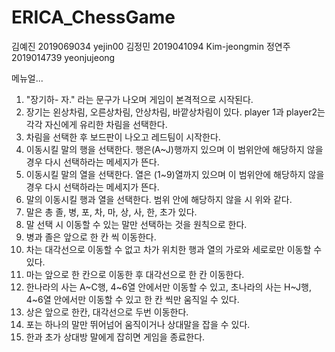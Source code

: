 # ERICA_ChessGame

김예진 2019069034 yejin00
김정민 2019041094 Kim-jeongmin
정연주 2019014739 yeonjujeong


메뉴얼...
1. "장기하- 자." 라는 문구가 나오며 게임이 본격적으로 시작된다.
2. 장기는 왼상차림, 오른상차림, 안상차림, 바깥상차림이 있다. player 1과 player2는 각각 자신에게 유리한 차림을 선택한다.
3. 차림을 선택한 후 보드판이 나오고 레드팀이 시작한다.
4. 이동시킬 말의 행을 선택한다. 행은(A~J)행까지 있으며 이 범위안에 해당하지 않을 경우 다시 선택하라는 메세지가 뜬다.
5. 이동시킬 말의 열을 선택한다. 열은 (1~9)열까지 있으며 이 범위안에 해당하지 않을 경우 다시 선택하라는 메세지가 뜬다.
6. 말의 이동시킬 행과 열을 선택한다. 범위 안에 해당하지 않을 시 위와 같다.
7. 말은 총 졸, 병, 포, 차, 마, 상, 사, 한, 초가 있다.
8. 말 선택 시 이동할 수 있는 말만 선택하는 것을 원칙으로 한다.
9. 병과 졸은 앞으로 한 칸 씩 이동한다.
10. 차는 대각선으로 이동할 수 없고 차가 위치한 행과 열의 가로와 세로로만 이동할 수 있다.
11. 마는 앞으로 한 칸으로 이동한 후 대각선으로 한 칸 이동한다.
12. 한나라의 사는 A~C행, 4~6열 안에서만 이동할 수 있고, 초나라의 사는 H~J행, 4~6열 안에서만 이동할 수 있고 한 칸 씩만 움직일 수 있다.
13. 상은 앞으로 한칸, 대각선으로 두번 이동한다. 
14. 포는 하나의 말만 뛰어넘어 움직이거나 상대말을 잡을 수 있다. 
15. 한과 초가 상대방 말에게 잡히면 게임을 종료한다. 

